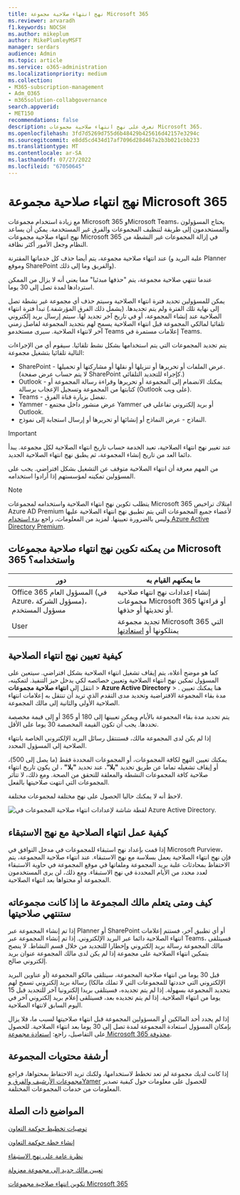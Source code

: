 ```yaml
---
title: نهج انتهاء صلاحية مجموعة Microsoft 365
ms.reviewer: arvaradh
f1.keywords: NOCSH
ms.author: mikeplum
author: MikePlumleyMSFT
manager: serdars
audience: Admin
ms.topic: article
ms.service: o365-administration
ms.localizationpriority: medium
ms.collection:
- M365-subscription-management
- Adm_O365
- m365solution-collabgovernance
search.appverid:
- MET150
recommendations: false
description: تعرف على نهج انتهاء صلاحية مجموعات Microsoft 365.
ms.openlocfilehash: 3fd7d5269d755d6b48429b425616d42157e3294c
ms.sourcegitcommit: e8dd5cd434d17af7096d28d467a2b3b021cbb233
ms.translationtype: MT
ms.contentlocale: ar-SA
ms.lasthandoff: 07/27/2022
ms.locfileid: "67050645"
---
```

# <a name="microsoft-365-group-expiration-policy"></a>نهج انتهاء صلاحية مجموعة Microsoft 365

مع زيادة استخدام مجموعات Microsoft 365 وMicrosoft Teams، يحتاج المسؤولون والمستخدمون إلى طريقة لتنظيف المجموعات والفرق غير المستخدمة. يمكن أن يساعد نهج انتهاء صلاحية مجموعات Microsoft 365 في إزالة المجموعات غير النشطة من النظام وجعل الأمور أكثر نظافة.

عند انتهاء صلاحية مجموعة، يتم أيضا حذف كل خدماتها المقترنة (علبة البريد و Planner وموقع SharePoint والفريق وما إلى ذلك).

عندما تنتهي صلاحية مجموعة، يتم "حذفها مبدئيا" مما يعني أنه لا يزال من الممكن استردادها لمدة تصل إلى 30 يوما.

يمكن للمسؤولين تحديد فترة انتهاء الصلاحية وسيتم حذف أي مجموعة غير نشطة تصل إلى نهاية تلك الفترة ولم يتم تجديدها. (يشمل ذلك الفرق المؤرشفة.) تبدأ فترة انتهاء الصلاحية عند إنشاء المجموعة، أو في تاريخ آخر تجديد لها. سيتم إرسال بريد إلكتروني تلقائيا لمالكي المجموعة قبل انتهاء الصلاحية يسمح لهم بتجديد المجموعة لفاصل زمني آخر لانتهاء الصلاحية. سيرى مستخدمو Teams إعلامات مستمرة في Teams.

يتم تجديد المجموعات التي يتم استخدامها بشكل نشط تلقائيا. سيقوم أي من الإجراءات التالية تلقائيا بتشغيل مجموعة:
- SharePoint - عرض الملفات أو تحريرها أو تنزيلها أو نقلها أو مشاركتها أو تحميلها. (لا يتم حساب عرض صفحة SharePoint كإجراء للتجديد التلقائي.)
- Outlook - يمكنك الانضمام إلى المجموعة أو تحريرها وقراءة رسالة المجموعة أو كتابتها من المجموعة وتسجيل الإعجاب برسالة (Outlook على ويب).
- Teams - تفضل بزيارة قناة الفرق.
- Yammer - عرض منشور داخل مجتمع Yammer أو بريد إلكتروني تفاعلي في Outlook.
- النماذج - عرض النماذج أو إنشائها أو تحريرها أو إرسال استجابة إلى نموذج. 

> [!IMPORTANT]
> عند تغيير نهج انتهاء الصلاحية، تعيد الخدمة حساب تاريخ انتهاء الصلاحية لكل مجموعة. يبدأ دائما العد من تاريخ إنشاء المجموعة، ثم يطبق نهج انتهاء الصلاحية الجديد.

من المهم معرفة أن انتهاء الصلاحية متوقف عن التشغيل بشكل افتراضي. يجب على المسؤولين تمكينه لمؤسستهم إذا أرادوا استخدامه.

> [!NOTE]
> يتطلب تكوين نهج انتهاء الصلاحية واستخدامه لمجموعات Microsoft 365 امتلاك تراخيص Azure AD Premium لأعضاء جميع المجموعات التي يتم تطبيق نهج انتهاء الصلاحية عليها وليس بالضرورة تعيينها. لمزيد من المعلومات، راجع [بدء استخدام Azure Active Directory Premium](/azure/active-directory/active-directory-get-started-premium).

## <a name="who-can-configure-and-use-the-microsoft-365-groups-expiration-policy"></a>من يمكنه تكوين نهج انتهاء صلاحية مجموعات Microsoft 365 واستخدامه؟

|دور|ما يمكنهم القيام به|
|---------|---------|
|Office 365 المسؤول العام (في Azure، مسؤول الشركة)، مسؤول المستخدم|إنشاء إعدادات نهج انتهاء صلاحية مجموعات Microsoft 365 أو قراءتها أو تحديثها أو حذفها.|
|User|تجديد مجموعة Microsoft 365 التي يمتلكونها أو [استعادتها](/azure/active-directory/users-groups-roles/groups-restore-deleted)|

## <a name="how-to-set-the-expiration-policy"></a>كيفية تعيين نهج انتهاء الصلاحية

كما هو موضح أعلاه، يتم إيقاف تشغيل انتهاء الصلاحية بشكل افتراضي. سيتعين على المسؤول تمكين نهج انتهاء الصلاحية وتعيين خصائصه لكي يدخل حيز التنفيذ. لتمكينه، انتقل إلى **انتهاء صلاحية** **مجموعات** >  **Azure Active Directory** > . هنا يمكنك تعيين مدة بقاء المجموعة الافتراضية وتحديد مدى التقدم الذي تريد أن تنتقل به إعلامات انتهاء الصلاحية الأولى والثانية إلى مالك المجموعة.

يتم تحديد مدة بقاء المجموعة بالأيام ويمكن تعيينها إلى 180 أو 365 أو إلى قيمة مخصصة تحددها. يجب أن تكون القيمة المخصصة 30 يوما على الأقل.

إذا لم يكن لدى المجموعة مالك، فستنتقل رسائل البريد الإلكتروني الخاصة بانتهاء الصلاحية إلى المسؤول المحدد.

يمكنك تعيين النهج لكافة المجموعات، أو المجموعات المحددة فقط (ما يصل إلى 500)، أو إيقاف تشغيله تماما عن طريق تحديد **"بلا".** عند تحديد **"بلا"** ، لن يكون تاريخ انتهاء صلاحية كافة المجموعات النشطة والمعلقة للتحقق من الصحة. ومع ذلك، لا تتأثر المجموعات التي انتهت صلاحيتها بالفعل.

لاحظ أنه لا يمكنك حاليا الحصول على نهج مختلفة لمجموعات مختلفة.

![لقطة شاشة لإعدادات انتهاء صلاحية المجموعات في Azure Active Directory.](../media/azure-groups-expiration-settings.png)

## <a name="how-expiry-works-with-the-retention-policy"></a>كيفية عمل انتهاء الصلاحية مع نهج الاستبقاء

إذا قمت بإعداد نهج استبقاء للمجموعات في مدخل التوافق في Microsoft Purview، فإن نهج انتهاء الصلاحية يعمل بسلاسة مع نهج الاستبقاء. عند انتهاء صلاحية المجموعة، يتم الاحتفاظ بمحادثات علبة بريد المجموعة وملفاتها في موقع المجموعة في حاوية الاستبقاء لعدد محدد من الأيام المحددة في نهج الاستبقاء. ومع ذلك، لن يرى المستخدمون المجموعة أو محتواها بعد انتهاء الصلاحية.

## <a name="how-and-when-a-group-owner-learns-if-their-groups-are-going-to-expire"></a>كيف ومتى يتعلم مالك المجموعة ما إذا كانت مجموعاته ستنتهي صلاحيتها

إذا تم إنشاء المجموعة عبر Planner أو SharePoint أو أي تطبيق آخر، فستتم إعلامات انتهاء الصلاحية دائما عبر البريد الإلكتروني.
إذا تم إنشاء المجموعة عبر Teams، فسيتلقى مالك المجموعة رسالة بريد إلكتروني وإخطارا للتجديد من خلال قسم النشاط. لا ينصح بتمكين انتهاء الصلاحية على مجموعة إذا لم يكن لدى مالك المجموعة عنوان بريد إلكتروني صالح.

قبل 30 يوما من انتهاء صلاحية المجموعة، سيتلقى مالكو المجموعة (أو عناوين البريد الإلكتروني التي حددتها للمجموعات التي لا تملك مالكا) رسالة بريد إلكتروني تسمح لهم بتجديد المجموعة بسهولة. إذا لم يتم تجديده، فسيتلقى بريدا إلكترونيا آخر للتجديد قبل 15 يوما من انتهاء الصلاحية. إذا لم يتم تجديده بعد، فسيتلقى إعلام بريد إلكتروني آخر في اليوم السابق لانتهاء الصلاحية.

إذا لم يجدد أحد المالكين أو المسؤولين المجموعة قبل انتهاء صلاحيتها لسبب ما، فلا يزال بإمكان المسؤول استعادة المجموعة لمدة تصل إلى 30 يوما بعد انتهاء الصلاحية. للحصول على التفاصيل، راجع: [استعادة مجموعة Microsoft 365 محذوفة](https://support.office.com/article/restore-a-deleted-office-365-group-b7c66b59-657a-4e1a-8aa0-8163b1f4eb54).

## <a name="archiving-group-contents"></a>أرشفة محتويات المجموعة

إذا كانت لديك مجموعة لم تعد تخطط لاستخدامها، ولكنك تريد الاحتفاظ بمحتواها، فراجع [مجموعات الأرشيف والفرق وYamer](end-life-cycle-groups-teams-sites-yammer.md) للحصول على معلومات حول كيفية تصدير المعلومات من خدمات المجموعات المختلفة.

## <a name="related-topics"></a>المواضيع ذات الصلة

[توصيات تخطيط حوكمة التعاون](collaboration-governance-overview.md#collaboration-governance-planning-recommendations)

[إنشاء خطة حوكمة التعاون](collaboration-governance-first.md)

[نظرة عامة على نهج الاستبقاء](https://support.office.com/article/5e377752-700d-4870-9b6d-12bfc12d2423)

[تعيين مالك جديد إلى مجموعة معزولة](https://support.office.com/article/86bb3db6-8857-45d1-95c8-f6d540e45732)

[تكوين انتهاء صلاحية مجموعات Microsoft 365](/azure/active-directory/active-directory-groups-lifecycle-azure-portal)
